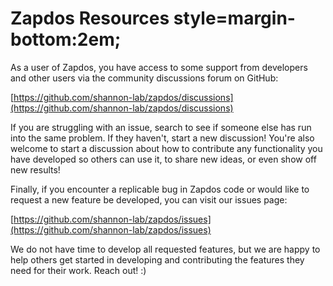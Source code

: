 # Zapdos Resources style=margin-bottom:2em;

As a user of Zapdos, you have access to some support from developers and other users via the community discussions forum on GitHub:

[https://github.com/shannon-lab/zapdos/discussions](https://github.com/shannon-lab/zapdos/discussions)


If you are struggling with an issue, search to see if someone else has run into the same problem. If they haven't, start a new discussion! You're also welcome to start a discussion about how to contribute any functionality you have developed so others can use it, to share new ideas, or even show off new results! 

Finally, if you encounter a replicable bug in Zapdos code or would like to request a new feature be developed, you can visit our issues page:

[https://github.com/shannon-lab/zapdos/issues](https://github.com/shannon-lab/zapdos/issues)

We do not have time to develop all requested features, but we are happy to help others get started in developing and contributing the features they need for their work. Reach out! :)
